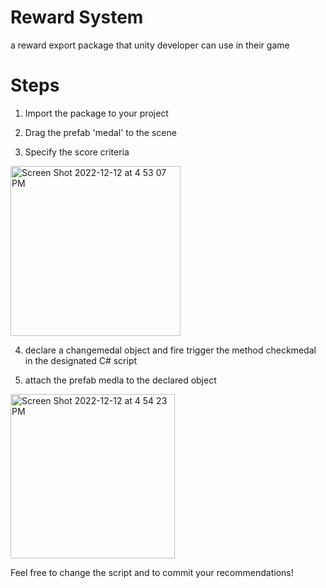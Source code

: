 # Reward System

a reward export package that unity developer can use in their game 


# Steps

1. Import the package to your project

2. Drag the prefab 'medal' to the scene

3. Specify the score criteria
<img width="272" alt="Screen Shot 2022-12-12 at 4 53 07 PM" src="https://user-images.githubusercontent.com/90010570/207063477-ddcc4038-fd8b-48e4-bd9c-d08463e0a0e8.png">

4. declare a changemedal object and fire trigger the method checkmedal in the designated C# script 

5. attach the prefab medla to the declared object
<img width="263" alt="Screen Shot 2022-12-12 at 4 54 23 PM" src="https://user-images.githubusercontent.com/90010570/207063506-9d98448a-e256-41a7-8257-86ff6aabdab2.png">

Feel free to change the script and to commit your recommendations!
